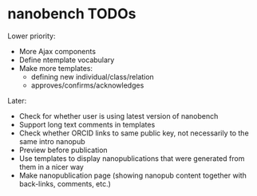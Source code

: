 nanobench TODOs
===============

Lower priority:

- More Ajax components
- Define ntemplate vocabulary
- Make more templates:
  - defining new individual/class/relation
  - approves/confirms/acknowledges

Later:

- Check for whether user is using latest version of nanobench
- Support long text comments in templates
- Check whether ORCID links to same public key, not necessarily to the same intro nanopub
- Preview before publication
- Use templates to display nanopublications that were generated from them in a nicer way
- Make nanopublication page (showing nanopub content together with back-links, comments, etc.)
